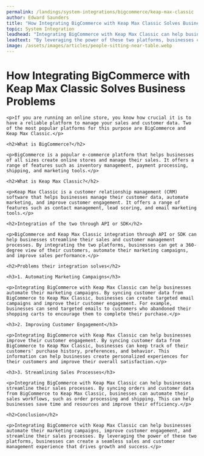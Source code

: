 ```yaml
---
permalink: /landings/system-integrations/bigcommerce/keap-max-classic
author: Edward Saunders
title: "How Integrating BigCommerce with Keap Max Classic Solves Business Problems"
topic: System Integration
leadhead: "Integrating BigCommerce with Keap Max Classic can help businesses automate their marketing campaigns, improve customer engagement, and streamline their sales processes"
leadtext: "By leveraging the power of these two platforms, businesses can create a seamless sales and customer management experience that drives growth and success."
image: /assets/images/articles/people-sitting-near-table.webp
---
```

<div class="arttext">
	<h1>How Integrating BigCommerce with Keap Max Classic Solves Business Problems</h1>

	<p>If you are running an online store, you know how crucial it is to have a reliable platform to manage your sales and customer data. Two of the most popular platforms for this purpose are BigCommerce and Keap Max Classic.</p>

	<h2>What is BigCommerce?</h2>

	<p>BigCommerce is a popular e-commerce platform that helps businesses of all sizes create online stores and manage their sales. It offers a range of features such as inventory management, payment processing, shipping, and marketing tools.</p>

	<h2>What is Keap Max Classic?</h2>

	<p>Keap Max Classic is a customer relationship management (CRM) software that helps businesses manage their customer data, automate marketing, and improve customer engagement. It offers a range of features such as contact management, lead scoring, and email marketing tools.</p>

	<h2>Integration of the two through API or SDK</h2>

	<p>BigCommerce and Keap Max Classic integration through API or SDK can help businesses streamline their sales and customer management processes. By integrating the two platforms, businesses can get a 360-degree view of their customers, automate their marketing campaigns, and improve sales performance.</p>

	<h2>Problems their integration solves</h2>

	<h3>1. Automating Marketing Campaigns</h3>

	<p>Integrating BigCommerce with Keap Max Classic can help businesses automate their marketing campaigns. By syncing customer data from BigCommerce to Keap Max Classic, businesses can create targeted email campaigns and improve their customer engagement. For example, businesses can send targeted emails to customers who abandoned their shopping carts to encourage them to complete their purchase.</p>

	<h3>2. Improving Customer Engagement</h3>

	<p>Integrating BigCommerce with Keap Max Classic can help businesses improve their customer engagement. By syncing customer data from BigCommerce to Keap Max Classic, businesses can keep track of their customers' purchase history, preferences, and behavior. This information can help businesses create personalized experiences for their customers and improve their overall satisfaction.</p>

	<h3>3. Streamlining Sales Processes</h3>

	<p>Integrating BigCommerce with Keap Max Classic can help businesses streamline their sales processes. By syncing orders and customer data from BigCommerce to Keap Max Classic, businesses can automate their sales workflows, such as order processing and shipping. This can help businesses save time and resources and improve their efficiency.</p>

	<h2>Conclusion</h2>

	<p>Integrating BigCommerce with Keap Max Classic can help businesses automate their marketing campaigns, improve customer engagement, and streamline their sales processes. By leveraging the power of these two platforms, businesses can create a seamless sales and customer management experience that drives growth and success.</p>

</div>
